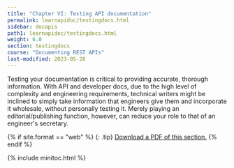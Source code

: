 ```yaml
---
title: "Chapter VI: Testing API documentation"
permalink: learnapidoc/testingdocs.html
sidebar: docapis
path1: learnapidoc/testingdocs.html
weight: 6.0
section: testingdocs
course: "Documenting REST APIs"
last-modified: 2023-05-28
---
```


Testing your documentation is critical to providing accurate, thorough information. With API and developer docs, due to the high level of complexity and engineering requirements, technical writers might be inclined to simply take information that engineers give them and incorporate it wholesale, without personally testing it. Merely playing an editorial/publishing function, however, can reduce your role to that of an engineer's secretary.

{% if site.format == "web" %}
{: .tip}
<a class="noCrossRef" href="https://s3.us-west-1.wasabisys.com/learnapidoc-outputs/docapis_six.pdf"><i class="fa fa-file-pdf-o"></i> Download a PDF of this section.</a>
{% endif %}

{% include minitoc.html %}
